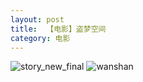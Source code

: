 ```yaml
---
layout: post
title:  【电影】盗梦空间
category: 电影
---
```

![story_new_final](http://r74vtd8b0.hd-bkt.clouddn.com/img/story_new_final.png)
![wanshan](http://r74vtd8b0.hd-bkt.clouddn.com/img/wanshan.png)















